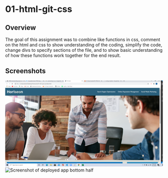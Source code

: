# 01-html-git-css 

## Overview
The goal of this assignment was to combine like functions in css, comment on the html and css to show understanding of the coding, simplify the code, change divs to specify sections of the file, and to show basic understanding of how these functions work together for the end result. 




## Screenshots
![Scrrenshot of deployed app header](assets\images\Screenshot1.png)
![Screenshot of deployed app bottom half](assets\imgages\Screenshot2.png)

